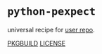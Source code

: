 # `python-pexpect`

universal recipe for [user repo](../themartiancompany/ur).

[PKGBUILD](PKGBUILD)
[LICENSE](COPYING)
